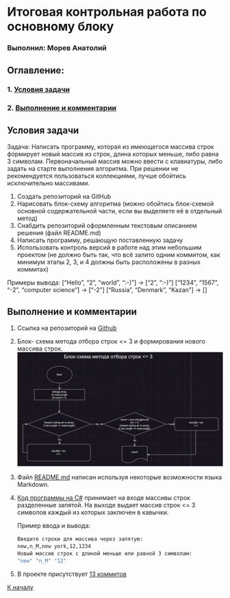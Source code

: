 # <a id=TitleHead> Итоговая контрольная работа по основному блоку </a>
### <b>Выполнил: Морев Анатолий</b>
## <b>Оглавление:
### 1. [Условия задачи](#Title1)
### 2. [Выполнение и комментарии](#Title2)
</b>

## <a id=Title1> Условия задачи </a>
Задача: Написать программу, которая из имеющегося массива строк формирует новый массив из строк, длина которых меньше, либо равна 3 символам. Первоначальный массив можно ввести с клавиатуры, либо задать на старте выполнения алгоритма. При решении не рекомендуется пользоваться коллекциями, лучше обойтись исключительно массивами.


1. Создать репозиторий на GitHub
2. Нарисовать блок-схему алгоритма (можно обойтись блок-схемой основной содержательной части, если вы выделяете её в отдельный метод)
3. Снабдить репозиторий оформленным текстовым описанием решения (файл README.md)
4. Написать программу, решающую поставленную задачу
5. Использовать контроль версий в работе над этим небольшим проектом (не должно быть так, что всё залито одним коммитом, как минимум этапы 2, 3, и 4 должны быть расположены в разных коммитах)


Примеры вывода:
[“Hello”, “2”, “world”, “:-)”] → [“2”, “:-)”]
[“1234”, “1567”, “-2”, “computer science”] → [“-2”]
[“Russia”, “Denmark”, “Kazan”] → []

## <a id=Title2> Выполнение и комментарии </a>

1. Ссылка на репозиторий на [Github](https://github.com/PendolFF/TWork.git) 
2. Блок- схема метода отбора строк <= 3 и формирования нового массива строк.![Блок-схема>](/block_diagramm.png) 
3. Файл [README.md](https://github.com/PendolFF/TWork/blob/main/README.md) написан используя некоторые возможности языка Markdown.
4. [Код программы на C#](https://github.com/PendolFF/TWork/blob/main/Program.cs) принимает на входе массивы строк разделенные запятой. На выходе выдает массив строк <= 3 символов каждый из которых заключен в кавычки.  

    Пример ввода и вывода:
   ```cmd
   Введите строки для массива через запятую:
   new,n_M,new york,12,1234
   Новый массив строк с длиной меньше или равной 3 символам:
   "new" "n_M" "12"
   ```


5. В проекте присутствует [13 коммитов](https://github.com/PendolFF/TWork/commits/main/) 

[К началу](#TitleHead)
